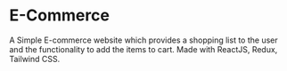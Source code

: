 # E-Commerce
A Simple E-commerce website which provides a shopping list to the user and the functionality to add the items to cart. Made with ReactJS, Redux, Tailwind CSS.
